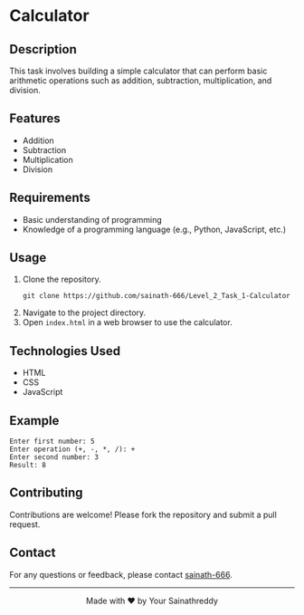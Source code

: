 # Calculator

## Description
This task involves building a simple calculator that can perform basic arithmetic operations such as addition, subtraction, multiplication, and division.

## Features
- Addition
- Subtraction
- Multiplication
- Division

## Requirements
- Basic understanding of programming
- Knowledge of a programming language (e.g., Python, JavaScript, etc.)

## Usage
1. Clone the repository.
    ```
    git clone https://github.com/sainath-666/Level_2_Task_1-Calculator
    ```
2. Navigate to the project directory.
3. Open `index.html` in a web browser to use the calculator.

## Technologies Used
- HTML
- CSS
- JavaScript

## Example
```
Enter first number: 5
Enter operation (+, -, *, /): +
Enter second number: 3
Result: 8
```

## Contributing
Contributions are welcome! Please fork the repository and submit a pull request.

## Contact
For any questions or feedback, please contact [sainath-666](https://github.com/sainath-666).

---


<div align="center">
  <p>Made with ❤️ by Your Sainathreddy</p>
</div>
